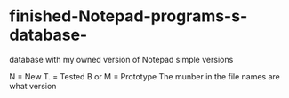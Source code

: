 # finished-Notepad-programs-s-database-
database with my owned version of Notepad simple versions 

N = New
T. = Tested
B or M = Prototype
The munber in the file names are what version
